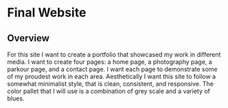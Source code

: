 # Final Website
## Overview
For this site I want to create a portfolio that showcased my work in different media.  I want to create four pages: a home page, a photography page, a parkour page, and a contact page.  I want each page to demonstrate some of my proudest work in each area.  Aesthetically I want this site to follow a somewhat minimalist style, that is clean, consistent, and responsive. The color pallet that I will use is a combination of grey scale and a variety of blues.
